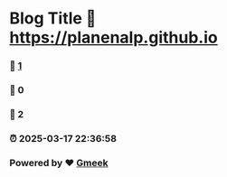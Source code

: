 # Blog Title :link: https://planenalp.github.io 
### :page_facing_up: [1](https://planenalp.github.io/tag.html) 
### :speech_balloon: 0 
### :hibiscus: 2 
### :alarm_clock: 2025-03-17 22:36:58 
### Powered by :heart: [Gmeek](https://github.com/Meekdai/Gmeek)
